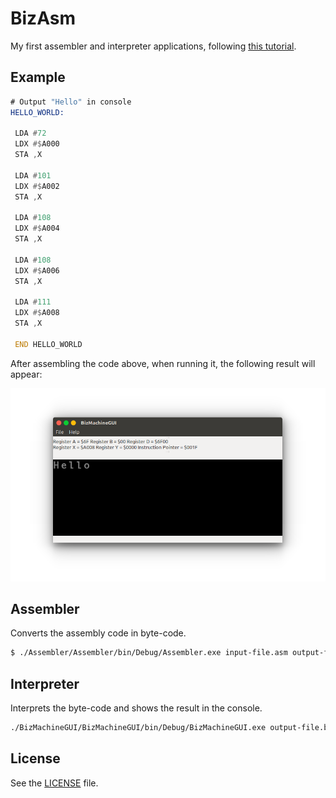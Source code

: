 BizAsm
======
My first assembler and interpreter applications, following [this tutorial](http://www.icemanind.com/VMCS.pdf).

## Example

```asm
# Output "Hello" in console
HELLO_WORLD:

 LDA #72
 LDX #$A000
 STA ,X

 LDA #101
 LDX #$A002
 STA ,X

 LDA #108
 LDX #$A004
 STA ,X

 LDA #108
 LDX #$A006
 STA ,X

 LDA #111
 LDX #$A008
 STA ,X

 END HELLO_WORLD
```

After assembling the code above, when running it, the following result will appear:

![Screenshot](./screenshots/1.png)

## Assembler
Converts the assembly code in byte-code.

```sh
$ ./Assembler/Assembler/bin/Debug/Assembler.exe input-file.asm output-file.biz
```

## Interpreter
Interprets the byte-code and shows the result in the console.

```sh
./BizMachineGUI/BizMachineGUI/bin/Debug/BizMachineGUI.exe output-file.biz
```

## License
See the [LICENSE](/LICENSE) file.
